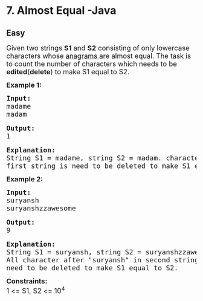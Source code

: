 # 7. Almost Equal -Java
## Easy 
<div class="problem-statement">
                <p></p><p><span style="font-size:18px">Given two strings <strong>S1</strong> and <strong>S2</strong> consisting of only lowercase characters whose <a href="http://www.geeksforgeeks.org/check-whether-two-strings-are-anagram-of-each-other/" target="_blank">anagrams </a>are almost equal. The task is to count the number of characters which needs to be <strong>edited</strong>(<strong>delete</strong>) to make S1 equal to S2.</span></p>

<p><strong><span style="font-size:18px">Example 1:</span></strong></p>

<pre><span style="font-size:18px"><strong>Input:</strong>
madame
madam</span>

<span style="font-size:18px"><strong>Output:</strong>
1</span>

<span style="font-size:18px"><strong>Explanation:
</strong>String S1 = madame, string S2 = madam. character 'e' in </span>
<span style="font-size:18px">first string is need to be deleted to make S1 equal to S2.</span></pre>

<p><strong><span style="font-size:18px">Example 2:</span></strong></p>

<pre><span style="font-size:18px"><strong>Input:</strong>
suryansh
suryanshzzawesome</span>

<span style="font-size:18px"><strong>Output:</strong>
</span><span style="font-size:18px">9</span>

<span style="font-size:18px"><strong>Explanation:
</strong>String S1 = suryansh, string S2 = suryanshzzawesome. 
All character after "suryansh" in </span><span style="font-size:18px">second string are 
need to be deleted to make S1 equal to S2.</span></pre>

<p><span style="font-size:18px"><strong>Constraints:</strong><br>
1 &lt;= S1, S2 &lt;= 10<sup>4</sup></span></p>
 <p></p>
            </div>